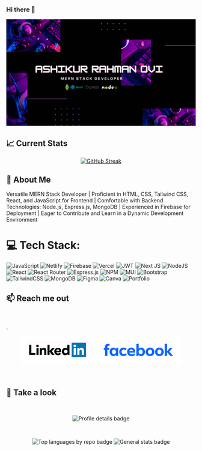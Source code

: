 ### Hi there 👋

![The San Juan Mountains are beautiful!](banner-1.png "San Juan Mountains")

## :chart_with_upwards_trend: Current Stats

<div align="center">

[![GitHub Streak](https://github-readme-streak-stats.herokuapp.com?user=ashikurbd71&theme=tokyonight)](https://git.io/streak-stats)

</div>

##  💫 About Me 

 Versatile MERN Stack Developer | Proficient in HTML, CSS, Tailwind CSS,
React, and JavaScript for Frontend | Comfortable with Backend Technologies:
Node.js, Express.js, MongoDB | Experienced in Firebase for Deployment |
 Eager to Contribute and Learn in a Dynamic Development Environment

 
# 💻 Tech Stack:

 ![JavaScript](https://img.shields.io/badge/javascript-%23323330.svg?style=flat-square&logo=javascript&logoColor=%23F7DF1E)  ![Netlify](https://img.shields.io/badge/netlify-%23000000.svg?style=flat-square&logo=netlify&logoColor=#00C7B7) ![Firebase](https://img.shields.io/badge/firebase-%23039BE5.svg?style=flat-square&logo=firebase) ![Vercel](https://img.shields.io/badge/vercel-%23000000.svg?style=flat-square&logo=vercel&logoColor=white) ![JWT](https://img.shields.io/badge/JWT-black?style=flat-square&logo=JSON%20web%20tokens) ![Next JS](https://img.shields.io/badge/Next-black?style=flat-square&logo=next.js&logoColor=white) ![NodeJS](https://img.shields.io/badge/node.js-6DA55F?style=flat-square&logo=node.js&logoColor=white) ![React](https://img.shields.io/badge/react-%2320232a.svg?style=flat-square&logo=react&logoColor=%2361DAFB) ![React Router](https://img.shields.io/badge/React_Router-CA4245?style=flat-square&logo=react-router&logoColor=white) ![Express.js](https://img.shields.io/badge/express.js-%23404d59.svg?style=flat-square&logo=express&logoColor=%2361DAFB) ![NPM](https://img.shields.io/badge/NPM-%23000000.svg?style=flat-square&logo=npm&logoColor=white) ![MUI](https://img.shields.io/badge/MUI-%230081CB.svg?style=flat-square&logo=material-ui&logoColor=white) ![Bootstrap](https://img.shields.io/badge/bootstrap-%23563D7C.svg?style=flat-square&logo=bootstrap&logoColor=white) ![TailwindCSS](https://img.shields.io/badge/tailwindcss-%2338B2AC.svg?style=flat-square&logo=tailwind-css&logoColor=white) ![MongoDB](https://img.shields.io/badge/MongoDB-%234ea94b.svg?style=flat-square&logo=mongodb&logoColor=white)  ![Figma](https://img.shields.io/badge/figma-%23F24E1E.svg?style=flat-square&logo=figma&logoColor=white) ![Canva](https://img.shields.io/badge/Canva-%2300C4CC.svg?style=flat-square&logo=Canva&logoColor=white)  ![Portfolio](https://img.shields.io/badge/Portfolio-%23000000.svg?style=flat-square&logo=firefox&logoColor=#FF7139) 


## :mailbox: Reach me out

  <br />

.<div align="center">
[<img height="75" src="download.png">](https://www.linkedin.com/in/ashikur-rahman-ovi-972ab4261/)
[<img height="75" src="photo.svg">](https://www.facebook.com/mdovi.7398)
</div>

<br />

## :eyes: Take a look
<br />
<p align="center">
  <img src="http://github-profile-summary-cards.vercel.app/api/cards/profile-details?username=ashikurbd71&theme=tokyonight" alt="Profile details badge"/>
</p>
<br>

<p align="center">
  <img src="http://github-profile-summary-cards.vercel.app/api/cards/repos-per-language?username=ashikurbd71&theme=tokyonight" alt="Top languages by repo badge"/>
  <img src="http://github-profile-summary-cards.vercel.app/api/cards/stats?username=ashikurbd71&theme=tokyonight" alt="General stats badge"/>
</p>

<br>

